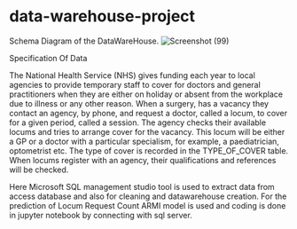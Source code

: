 # data-warehouse-project
Schema Diagram of the DataWareHouse.
![Screenshot (99)](https://user-images.githubusercontent.com/74343581/169906916-bdddf06c-3a5b-4fee-8df8-4f337069675b.png)

Specification Of Data

The National Health Service (NHS) gives funding each year to local agencies to provide temporary 
staff to cover for doctors and general practitioners when they are either on holiday or absent from 
the workplace due to illness or any other reason.
When a surgery, has a vacancy they contact an agency, by phone, and request a doctor, called a
locum, to cover for a given period, called a session. The agency checks their available locums and 
tries to arrange cover for the vacancy. This locum will be either a GP or a doctor with a particular 
specialism, for example, a paediatrician, optometrist etc. The type of cover is recorded in the 
TYPE_OF_COVER table. When locums register with an agency, their qualifications and references 
will be checked. 

Here Microsoft SQL management studio tool is used to extract data from access database and also for cleaning and datawarehouse creation.
For the prediction of Locum Request Count ARMI model is used and coding is done in jupyter notebook by connecting with sql server.
